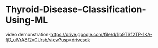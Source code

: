 # Thyroid-Disease-Classification-Using-ML
video demonstration-https://drive.google.com/file/d/1jb9TSf2TP-1KA-fjD_ulVrA8f2vCUrsb/view?usp=drivesdk
